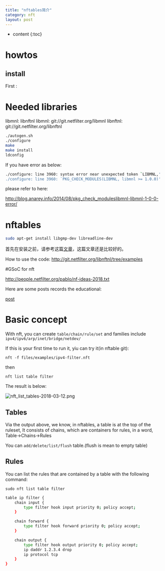 ```yaml
---
title: "nftables简介"
category: nft
layout: post
---
```


* content
{:toc}

# howtos
## install

First :

# Needed libraries
libmnl:
libnftnl
libmnl: git://git.netfilter.org/libmnl
libnftnl: git://git.netfilter.org/libnftnl

```bash
./autogen.sh
./configure
make
make install
ldconfig
```

If you have error as below:

```bash
./configure: line 3960: syntax error near unexpected token `LIBMNL,'
./configure: line 3960: `PKG_CHECK_MODULES(LIBMNL, libmnl >= 1.0.0)'
```

please refer to here:

http://blog.anarey.info/2014/08/pkg_check_moduleslibmnl-libmnl-1-0-0-error/



# nftables

```bash
sudo apt-get install libgmp-dev libreadline-dev
```


首先在安装之前，请参考这篇[文章](https://home.regit.org/netfilter-en/nftables-quick-howto/)，这篇文章还是比较好的。

How to use the code:
http://git.netfilter.org/libnftnl/tree/examples

#GSoC for nft

http://people.netfilter.org/pablo/nf-ideas-2018.txt

Here are some posts records the educational:

[post](https://github.com/ecklm/gsoc-blog/blob/master/_posts/2018-04-30-blog-intro.md)

# Basic concept
With nft, you can create `table/chain/rule/set` and families include `ipv4/ipv6/arp/inet/bridge/netdev/`

If this is your first time to run it, yiu can try it(in nftable git):

	nft -f files/examples/ipv4-filter.nft

then

	nft list table filter

The result is below:

![nft_list_tables-2018-03-12.png](http://yuzibo.qiniudn.com/nft_list_tables-2018-03-12.png)

## Tables
Via the output above, we know, in nftables, a table is at the top of the ruleset, It consists of chains, which are containers for rules, in a word, Table->Chains->Rules

You can `add/delete/list/flush` table.(flush is mean to empty table)

## Rules
You can list the rules that are contained by a table with the following command:

	sudo nft list table filter

```bash
table ip filter {
	chain input {
		type filter hook input priority 0; policy accept;
	}

	chain forward {
		type filter hook forward priority 0; policy accept;
	}

	chain output {
		type filter hook output priority 0; policy accept;
		ip daddr 1.2.3.4 drop
		ip protocol tcp
	}
}
```


